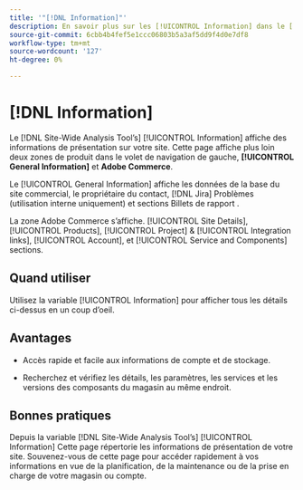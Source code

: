 ```yaml
---
title: '"[!DNL Information]"'
description: En savoir plus sur les [!UICONTROL Information] dans le [!DNL Site-Wide Analysis Tool], quand l’utiliser, ses avantages et ses bonnes pratiques.
source-git-commit: 6cbb4b4fef5e1ccc06803b5a3af5dd9f4d0e7df8
workflow-type: tm+mt
source-wordcount: '127'
ht-degree: 0%

---
```


# [!DNL Information]

Le [!DNL Site-Wide Analysis Tool’s] [!UICONTROL Information] affiche des informations de présentation sur votre site. Cette page affiche plus loin deux zones de produit dans le volet de navigation de gauche, **[!UICONTROL General Information]** et **Adobe Commerce**.

Le [!UICONTROL General Information] affiche les données de la base du site commercial, le propriétaire du contact, [!DNL Jira] Problèmes (utilisation interne uniquement) et sections Billets de rapport .

La zone Adobe Commerce s’affiche. [!UICONTROL Site Details], [!UICONTROL Products], [!UICONTROL Project] &amp; [!UICONTROL Integration links], [!UICONTROL Account], et [!UICONTROL Service and Components] sections.

## Quand utiliser

Utilisez la variable [!UICONTROL Information] pour afficher tous les détails ci-dessus en un coup d’oeil.

## Avantages

* Accès rapide et facile aux informations de compte et de stockage.

* Recherchez et vérifiez les détails, les paramètres, les services et les versions des composants du magasin au même endroit.

## Bonnes pratiques

Depuis la variable [!DNL Site-Wide Analysis Tool’s] [!UICONTROL Information] Cette page répertorie les informations de présentation de votre site. Souvenez-vous de cette page pour accéder rapidement à vos informations en vue de la planification, de la maintenance ou de la prise en charge de votre magasin ou compte.
